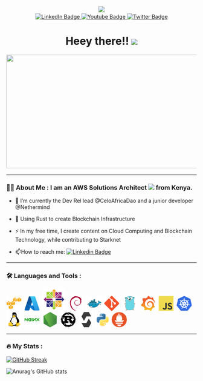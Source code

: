 

<!--
**CyndieKamau/CyndieKamau** is a ✨ _special_ ✨ repository because its `README.md` (this file) appears on your GitHub profile.

Here are some ideas to get you started:

- 🔭 I’m currently working on ...
- 🌱 I’m currently learning ...
- 👯 I’m looking to collaborate on ...
- 🤔 I’m looking for help with ...
- 💬 Ask me about ...
- 📫 How to reach me: ...
- 😄 Pronouns: ...
- ⚡ Fun fact: ...
-->

<div id="header" align="center">
  <img src="https://media.giphy.com/media/iV6Ykak9ZBzgX7tOk6/giphy.gif" width="200"/>
</div>


<div id="badges" align="center">
  <a href="https://www.linkedin.com/in/cynthiakamau/">
    <img src="https://img.shields.io/badge/LinkedIn-blue?style=for-the-badge&logo=linkedin&logoColor=white" alt="LinkedIn Badge"/>
  </a>
  <a href="https://www.youtube.com/channel/UCY40AJ5cWVspv_Ij-FU1asQ">
    <img src="https://img.shields.io/badge/YouTube-red?style=for-the-badge&logo=youtube&logoColor=white" alt="Youtube Badge"/>
  </a>
  <a href="https://twitter.com/CyndieKamau">
    <img src="https://img.shields.io/badge/Twitter-blue?style=for-the-badge&logo=twitter&logoColor=white" alt="Twitter Badge"/>
  </a>
</div>

<div id="greeting" align="center">
  <h1>
    Heey there!!
    <img src="https://media.giphy.com/media/hvRJCLFzcasrR4ia7z/giphy.gif" width="30px"/>
  </h1>
</div>


<div align="center">
  <img src="https://media.giphy.com/media/L1R1tvI9svkIWwpVYr/giphy.gif" width="600" height="300"/>
</div>

---

### :woman_technologist: About Me : I am an AWS Solutions Architect <img src="https://media.giphy.com/media/WUlplcMpOCEmTGBtBW/giphy.gif" width="30"> from Kenya.

- :telescope: I’m currently the Dev Rel lead @CeloAfricaDao and a junior developer @Nethermind

- :seedling: Using Rust to create Blockchain Infrastructure

- :zap: In my free time, I create content on Cloud Computing and Blockchain Technology, while contributing to Starknet

- :mailbox:How to reach me: [![Linkedin Badge](https://img.shields.io/badge/-kakbar-blue?style=flat&logo=Linkedin&logoColor=white)](https://www.linkedin.com/in/cynthiakamau/)

---

### :hammer_and_wrench: Languages and Tools :

<div>
  <img src="https://github.com/devicons/devicon/blob/master/icons/amazonwebservices/amazonwebservices-original.svg" title="AWS" alt="AWS" width="40" height="40"/>&nbsp;
  <img src="https://github.com/devicons/devicon/blob/master/icons/azure/azure-original.svg" title="Azure" alt="Azure" width="40" height="40"/>&nbsp;
  <img src="https://github.com/devicons/devicon/blob/master/icons/centos/centos-original.svg" title="CentOS" alt="CentOS" width="60" height="60"/>&nbsp;
  <img src="https://github.com/devicons/devicon/blob/master/icons/debian/debian-original.svg" title="Debian" alt="Debian" width="40" height="40"/>&nbsp;
  <img src="https://github.com/devicons/devicon/blob/master/icons/docker/docker-original.svg" title="Docker" alt="Docker" width="40" height="40"/>&nbsp;
  <img src="https://github.com/devicons/devicon/blob/master/icons/git/git-original.svg" title="Git" alt="Git " width="40" height="40"/>&nbsp;
  <img src="https://github.com/devicons/devicon/blob/master/icons/go/go-original.svg"  title="Go" alt="Go" width="40" height="40"/>&nbsp;
  <img src="https://github.com/devicons/devicon/blob/master/icons/grafana/grafana-original.svg" title="Grafana" alt="Grafana" width="40" height="40"/>&nbsp;
  <img src="https://github.com/devicons/devicon/blob/master/icons/javascript/javascript-original.svg" title="JavaScript" alt="JavaScript" width="40" height="40"/>&nbsp;
  <img src="https://github.com/devicons/devicon/blob/master/icons/kubernetes/kubernetes-plain.svg" title="Kubernetes" alt="Kubernetes" width="40" height="40"/>&nbsp;
  <img src="https://github.com/devicons/devicon/blob/master/icons/linux/linux-original.svg" title="Linux"  alt="Linux" width="40" height="40"/>&nbsp;
  <img src="https://github.com/devicons/devicon/blob/master/icons/nginx/nginx-original.svg" title="Nginx"  alt="Nginx" width="40" height="40"/>&nbsp;
  <img src="https://github.com/devicons/devicon/blob/master/icons/nodejs/nodejs-original.svg" title="NodeJS" alt="NodeJS" width="40" height="40"/>&nbsp;
  <img src="https://github.com/devicons/devicon/blob/master/icons/rust/rust-plain.svg" title="Rust" alt="Rust" width="40" height="40" background="white"/>&nbsp;
  <img src="https://github.com/devicons/devicon/blob/master/icons/solidity/solidity-plain.svg" title="Solidity" **alt="Solidity" width="40" height="40"/>
  <img src="https://github.com/devicons/devicon/blob/master/icons/python/python-original.svg" title="Python" **alt="Python" width="40" height="40"/>
  <img src="https://github.com/devicons/devicon/blob/master/icons/prometheus/prometheus-original.svg" title="Prometheus" **alt="Prometheus" width="40" height="40"/>
</div>

---

### :fire: My Stats :

[![GitHub Streak](http://github-readme-streak-stats.herokuapp.com?user=CyndieKamau&theme=dark&background=000000)](https://git.io/streak-stats)

![Anurag's GitHub stats](https://github-readme-stats.vercel.app/api?username=CyndieKamau&theme=merko&show_icons=true)
